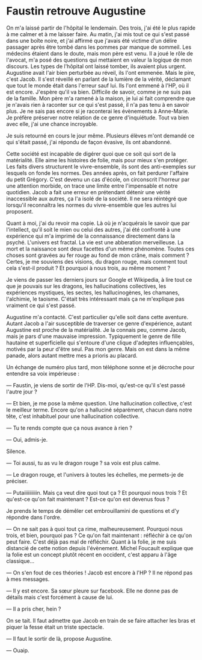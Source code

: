 # Faustin retrouve Augustine

On m'a laissé partir de l'hôpital le lendemain.
Des trois, j'ai été le plus rapide à me calmer et à me laisser faire.
Au matin, j'ai mis tout ce qui s'est passé dans une boîte noire, et j'ai affirmé que j'avais été victime d'un délire passager après être tombé dans les pommes par manque de sommeil.
Les médecins étaient dans le doute, mais mon père est venu.
Il a joué le rôle de l'avocat, m'a posé des questions qui mettaient en valeur la logique de mon discours.
Les types de l'hôpital ont laissé tomber, ils avaient plus urgent.
Augustine avait l'air bien perturbée au réveil, ils l'ont emmenée.
Mais le pire, c'est Jacob.
Il s'est réveillé en parlant de la lumière de la vérité, déclamant que tout le monde était dans l'erreur sauf lui.
Ils l'ont emmené à l'HP, où il est encore.
J'espère qu'il va bien.
Difficile de savoir, comme je ne suis pas de la famille.
Mon père m'a ramené à la maison, je lui ai fait comprendre que je n'avais rien à raconter sur ce qui s'est passé, il n'a pas tenu à en savoir plus.
Je ne sais pas encore si je raconterai les évènements à Anne-Marie.
Je préfère préserver notre relation de ce genre d'inquiétude.
Tout va bien avec elle, j'ai une chance incroyable.

Je suis retourné en cours le jour même.
Plusieurs élèves m'ont demandé ce qui s'était passé, j'ai répondu de façon évasive, ils ont abandonné.

Cette société est incapable de digérer quoi que ce soit qui sort de la matérialité.
Elle aime les histoires de folie, mais pour mieux s'en protéger.
Les faits divers structurent le vivre-ensemble, ils sont des anti-exemples sur lesquels on fonde les normes.
Des années après, on fait perdurer l'affaire du petit Grégory.
C'est devenu un cas d'école, on circonscrit l'horreur par une attention morbide, on trace une limite entre l'impensable et notre quotidien.
Jacob a fait une erreur en prétendant détenir une vérité inaccessible aux autres, ça l'a isolé de la société.
Il ne sera réintégré que lorsqu'il reconnaîtra les normes du vivre-ensemble que les autres lui proposent.

Quant à moi, j'ai du revoir ma copie.
Là où je n'acquérais le savoir que par l'intellect, qu'il soit le mien ou celui des autres, j'ai été confronté à une expérience qui m'a imprimé de la connaissance directement dans la psyché.
L'univers est fractal.
La vie est une abberation merveilleuse.
La mort et la naissance sont deux facettes d'un même phénomène.
Toutes ces choses sont gravées au fer rouge au fond de mon crâne, mais comment ?
Certes, je me souviens des visions, du dragon rouge, mais comment tout cela s'est-il produit ?
Et pourquoi à nous trois, au même moment ?

Je viens de passer les derniers jours sur Google et Wikipedia, à lire tout ce que je pouvais sur les dragons, les hallucinations collectives, les expériences mystiques, les sectes, les hallucinogènes, les chamanes, l'alchimie, le taoisme.
C'était très intéressant mais ça ne m'explique pas vraiment ce qui s'est passé.

Augustine m'a contacté.
C'est particulier qu'elle soit dans cette aventure.
Autant Jacob a l'air susceptible de traverser ce genre d'expérience, autant Augustine est proche de la matérialité.
Je la connais peu, comme Jacob, mais je pars d'une mauvaise impression.
Typiquement le genre de fille hautaine et superficielle qui s'entoure d'une clique d'adeptes influençables, motivés par la peur d'être seul. Pas mon genre.
Mais on est dans la même panade, alors autant mettre mes a prioris au placard.

Un échange de numéro plus tard, mon téléphone sonne et je décroche pour entendre sa voix impérieuse :

— Faustin, je viens de sortir de l'HP.
Dis-moi, qu'est-ce qu'il s'est passé l'autre jour ?

— Et bien, je me pose la même question.
Une hallucination collective, c'est le meilleur terme.
Encore qu'on a halluciné séparément, chacun dans notre tête, c'est inhabituel pour une hallucination collective.

— Tu te rends compte que ça nous avance à rien ?

— Oui, admis-je.

Silence.

— Toi aussi, tu as vu le dragon rouge ?
sa voix est plus calme.

— Le dragon rouge, et l'univers à toutes les échelles, me permets-je de préciser.

— Putaiiiiiiiiiin.
Mais ça veut dire quoi tout ça ?
Et pourquoi nous trois ?
Et qu'est-ce qu'on fait maintenant ?
Est-ce qu'on est devenus fous ?

Je prends le temps de démêler cet embrouillamini de questions et d'y répondre dans l'ordre.

— On ne sait pas à quoi tout ça rime, malheureusement.
Pourquoi nous trois, et bien, pourquoi pas ?
Ce qu'on fait maintenant : réfléchir à ce qu'on peut faire.
C'est déjà pas mal de réfléchir.
Quant à la folie, je me suis distancié de cette notion depuis l'évènement.
Michel Foucault explique que la folie est un concept plutôt récent en occident, c'est apparu à l'âge classique...

— On s'en fout de ces théories !
Jacob est encore à l'HP ?
Il ne répond pas à mes messages.

— Il y est encore.
Sa sœur pleure sur facebook.
Elle ne donne pas de détails mais c'est forcément à cause de lui.

— Il a pris cher, hein ?

On se tait.
Il faut admettre que Jacob en train de se faire attacher les bras et piquer la fesse était un triste spectacle.

— Il faut le sortir de là, propose Augustine.

— Ouaip.
